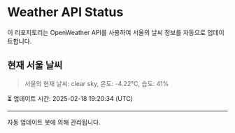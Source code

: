 
# Weather API Status

이 리포지토리는 OpenWeather API를 사용하여 서울의 날씨 정보를 자동으로 업데이트합니다.

## 현재 서울 날씨
> 서울의 현재 날씨: clear sky, 온도: -4.22°C, 습도: 41%

⏳ 업데이트 시간: 2025-02-18 19:20:34 (UTC)

---
자동 업데이트 봇에 의해 관리됩니다.

